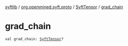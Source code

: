 [syftlib](../../index.md) / [org.openmined.syft.proto](../index.md) / [SyftTensor](index.md) / [grad_chain](./grad_chain.md)

# grad_chain

`val grad_chain: `[`SyftTensor`](index.md)`?`